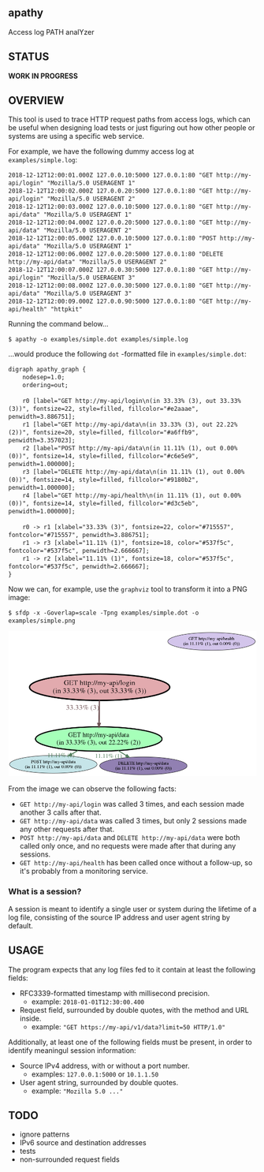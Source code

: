 apathy
------

Access log PATH analYzer

STATUS
------

**WORK IN PROGRESS**

OVERVIEW
--------

This tool is used to trace HTTP request paths from access logs,
which can be useful when designing load tests or just figuring out
how other people or systems are using a specific web service.

For example, we have the following dummy access log at `examples/simple.log`:

    2018-12-12T12:00:01.000Z 127.0.0.10:5000 127.0.0.1:80 "GET http://my-api/login" "Mozilla/5.0 USERAGENT 1"
    2018-12-12T12:00:02.000Z 127.0.0.20:5000 127.0.0.1:80 "GET http://my-api/login" "Mozilla/5.0 USERAGENT 2"
    2018-12-12T12:00:03.000Z 127.0.0.10:5000 127.0.0.1:80 "GET http://my-api/data" "Mozilla/5.0 USERAGENT 1"
    2018-12-12T12:00:04.000Z 127.0.0.20:5000 127.0.0.1:80 "GET http://my-api/data" "Mozilla/5.0 USERAGENT 2"
    2018-12-12T12:00:05.000Z 127.0.0.10:5000 127.0.0.1:80 "POST http://my-api/data" "Mozilla/5.0 USERAGENT 1"
    2018-12-12T12:00:06.000Z 127.0.0.20:5000 127.0.0.1:80 "DELETE http://my-api/data" "Mozilla/5.0 USERAGENT 2"
    2018-12-12T12:00:07.000Z 127.0.0.30:5000 127.0.0.1:80 "GET http://my-api/login" "Mozilla/5.0 USERAGENT 3"
    2018-12-12T12:00:08.000Z 127.0.0.30:5000 127.0.0.1:80 "GET http://my-api/data" "Mozilla/5.0 USERAGENT 3"
    2018-12-12T12:00:09.000Z 127.0.0.90:5000 127.0.0.1:80 "GET http://my-api/health" "httpkit"

Running the command below...

    $ apathy -o examples/simple.dot examples/simple.log

...would produce the following `dot` -formatted file in `examples/simple.dot`:

    digraph apathy_graph {
        nodesep=1.0;
        ordering=out;
    
        r0 [label="GET http://my-api/login\n(in 33.33% (3), out 33.33% (3))", fontsize=22, style=filled, fillcolor="#e2aaae", penwidth=3.886751];
        r1 [label="GET http://my-api/data\n(in 33.33% (3), out 22.22% (2))", fontsize=20, style=filled, fillcolor="#a6ffb9", penwidth=3.357023];
        r2 [label="POST http://my-api/data\n(in 11.11% (1), out 0.00% (0))", fontsize=14, style=filled, fillcolor="#c6e5e9", penwidth=1.000000];
        r3 [label="DELETE http://my-api/data\n(in 11.11% (1), out 0.00% (0))", fontsize=14, style=filled, fillcolor="#9180b2", penwidth=1.000000];
        r4 [label="GET http://my-api/health\n(in 11.11% (1), out 0.00% (0))", fontsize=14, style=filled, fillcolor="#d3c5eb", penwidth=1.000000];
    
        r0 -> r1 [xlabel="33.33% (3)", fontsize=22, color="#715557", fontcolor="#715557", penwidth=3.886751];
        r1 -> r3 [xlabel="11.11% (1)", fontsize=18, color="#537f5c", fontcolor="#537f5c", penwidth=2.666667];
        r1 -> r2 [xlabel="11.11% (1)", fontsize=18, color="#537f5c", fontcolor="#537f5c", penwidth=2.666667];
    }

Now we can, for example, use the `graphviz` tool to transform it into a PNG image:

    $ sfdp -x -Goverlap=scale -Tpng examples/simple.dot -o examples/simple.png

![alt text](examples/simple.png)

From the image we can observe the following facts:

  * `GET http://my-api/login` was called 3 times, and each session
    made another 3 calls after that.
  * `GET http://my-api/data` was called 3 times, but only 2 sessions
    made any other requests after that.
  * `POST http://my-api/data` and `DELETE http://my-api/data` were both called
    only once, and no requests were made after that during any sessions.
  * `GET http://my-api/health` has been called once without a follow-up,
    so it's probably from a monitoring service.

### What is a session?

A session is meant to identify a single user or system during the
lifetime of a log file, consisting of the source IP address and user agent
string by default.


USAGE
-----

The program expects that any log files fed to it contain
at least the following fields:

  * RFC3339-formatted timestamp with millisecond precision.
    - example: `2018-01-01T12:30:00.400`
  * Request field, surrounded by double quotes, with the method and URL inside.
    - example: `"GET https://my-api/v1/data?limit=50 HTTP/1.0"`

Additionally, at least one of the following fields must be present,
in order to identify meaningul session information:

  * Source IPv4 address, with or without a port number.
    - examples: `127.0.0.1:5000` or `10.1.1.50`
  * User agent string, surrounded by double quotes.
    - example: `"Mozilla 5.0 ..."`


TODO
----

  * ignore patterns
  * IPv6 source and destination addresses
  * tests
  * non-surrounded request fields

